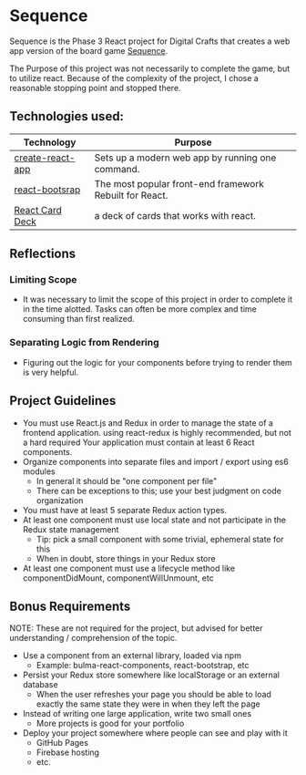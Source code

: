 
# Sequence
Sequence is the Phase 3 React project for Digital Crafts that creates a web app version of the board game [Sequence](https://en.wikipedia.org/wiki/Sequence_(game)).

The Purpose of this project was not necessarily to complete the game, but to utilize react. Because of the complexity of the project, I chose a reasonable stopping point and stopped there. 

## Technologies used:
| Technology | Purpose |
| ---------- | ------- |
| [create-react-app](https://create-react-app.dev/) | Sets up a modern web app by running one command. |
| [react-bootsrap](https://react-bootstrap.github.io/) | The most popular front-end framework Rebuilt for React. |
| [React Card Deck](https://codepen.io/ursooperduper/pen/EXWxdW?editors=1111) | a deck of cards that works with react. |

## Reflections
### Limiting Scope
* It was necessary to limit the scope of this project in order to complete it in the time alotted. Tasks can often be more complex and time consuming than first realized.
### Separating Logic from Rendering
* Figuring out the logic for your components before trying to render them is very helpful.


## Project Guidelines
* You must use React.js and Redux in order to manage the state of a frontend application.
using react-redux is highly recommended, but not a hard required
Your application must contain at least 6 React components.
* Organize components into separate files and import / export using es6 modules
  * In general it should be "one component per file"
  * There can be exceptions to this; use your best judgment on code organization
* You must have at least 5 separate Redux action types.
* At least one component must use local state and not participate in the Redux state management
  * Tip: pick a small component with some trivial, ephemeral state for this
  * When in doubt, store things in your Redux store
* At least one component must use a lifecycle method like componentDidMount, componentWillUnmount, etc

## Bonus Requirements
NOTE: These are not required for the project, but advised for better understanding / comprehension of the topic.

* Use a component from an external library, loaded via npm
  * Example: bulma-react-components, react-bootstrap, etc
* Persist your Redux store somewhere like localStorage or an external database
  * When the user refreshes your page you should be able to load exactly the same state they were in when they left the page
* Instead of writing one large application, write two small ones
  * More projects is good for your portfolio
* Deploy your project somewhere where people can see and play with it
  * GitHub Pages
  * Firebase hosting
  * etc.

